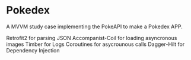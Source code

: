 # Pokedex

A MVVM study case implementing the PokeAPI to make a Pokedex APP. 

Retrofit2 for parsing JSON
Accompanist-Coil for loading asyncronous images
Timber for Logs
Coroutines for asycrounous calls
Dagger-Hilt for Dependency Injection
 
